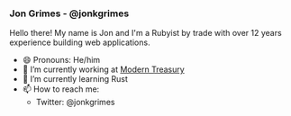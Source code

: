 ### Jon Grimes - @jonkgrimes

Hello there! My name is Jon and I'm a Rubyist by trade with over 12 years experience building web applications.

- 😄 Pronouns: He/him
- 🔭 I’m currently working at [Modern Treasury](https://www.moderntreasury.com)
- 🌱 I’m currently learning Rust
- 📫 How to reach me:
  - Twitter: @jonkgrimes
